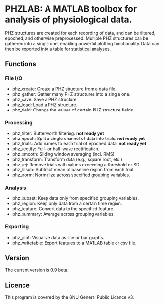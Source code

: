 # PHZLAB: A MATLAB toolbox for analysis of physiological data.
PHZ structures are created for each recording of data, and can be filtered, epoched, and otherwise preprocessed. Multiple PHZ structures can be gathered into a single one, enabling powerful plotting functionality. Data can then be exported into a table for statistical analyses.

## Functions

### File I/O
* phz_create:      Create a PHZ structure from a data file.
* phz_gather:      Gather many PHZ structures into a single one.
* phz_save:        Save a PHZ structure.
* phz_load:        Load a PHZ structure.
* phz_field:       Change the values of certain PHZ structure fields.

### Processing
* phz_filter:      Butterworth filtering. **not ready yet**
* phz_epoch:       Split a single channel of data into trials. **not ready yet**
* phz_trials:      Add names to each trial of epoched data. **not ready yet**
* phz_rectify:     Full- or half-wave rectification.
* phz_smooth:      Sliding window averaging (incl. RMS)
* phz_transform:   Transform data (e.g., square root, etc.)
* phz_rej:         Remove trials with values exceeding a threshold or SD.
* phz_blsub:       Subtract mean of baseline region from each trial.
* phz_norm:        Normalize across specified grouping variables.

### Analysis
* phz_subset:      Keep data only from specified grouping variables.
* phz_region:      Keep only data from a certain time region.
* phz_feature:     Convert data to the specified feature.
* phz_summary:     Average across grouping variables.

### Exporting
* phz_plot:        Visualize data as line or bar graphs.
* phz_writetable:  Export features to a MATLAB table or csv file.

## Version
The current version is 0.9 beta.

## Licence
This program is covered by the GNU General Public Licence v3.
